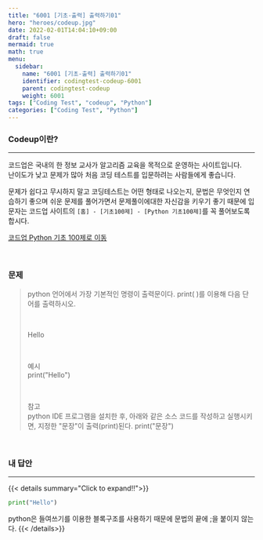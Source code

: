 ```yaml
---
title: "6001 [기초-출력] 출력하기01"
hero: "heroes/codeup.jpg"
date: 2022-02-01T14:04:10+09:00
draft: false
mermaid: true
math: true
menu:
  sidebar:
    name: "6001 [기초-출력] 출력하기01"
    identifier: codingtest-codeup-6001
    parent: codingtest-codeup
    weight: 6001
tags: ["Coding Test", "codeup", "Python"]
categories: ["Coding Test", "Python"]
---
```

 
### Codeup이란?
---
코드업은 국내의 한 정보 교사가 알고리즘 교육을 목적으로 운영하는 사이트입니다.\
난이도가 낮고 문제가 많아 처음 코딩 테스트를 입문하려는 사람들에게 좋습니다.

문제가 쉽다고 무시하지 말고 코딩테스트는 어떤 형태로 나오는지, 문법은 무엇인지 연습하기 좋으며 쉬운 문제를 풀어가면서 문제풀이에대한 자신감을 키우기 좋기 때문에 입문자는 코드업 사이트의 `[홈] - [기초100제] - [Python 기초100제]`를 꼭 풀어보도록 합시다.

[코드업 Python 기초 100제로 이동](https://codeup.kr/problemsetsol.php?psid=33)


&nbsp;

### 문제
> python 언어에서 가장 기본적인 명령이 출력문이다.
> print( )를 이용해 다음 단어를 출력하시오.
> 
> &nbsp;
> 
> Hello
> 
> &nbsp;
> 
> 예시\
> print("Hello") 
> 
> &nbsp;
> 
> 참고\
> python IDE 프로그램을 설치한 후,
> 아래와 같은 소스 코드를 작성하고 실행시키면,
> 지정한 "문장"이 출력(print)된다.
> print("문장") 

&nbsp;

### 내 답안
---
{{< details summary="Click to expand!!">}}
```python
print("Hello")
```
python은 들여쓰기를 이용한 블록구조를 사용하기 때문에 문법의 끝에 ;을 붙이지 않는다.
{{< /details>}}